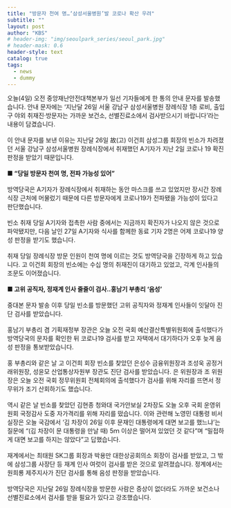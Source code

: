 ```yaml
---
title: "방문자 천여 명…‘삼성서울병원’발 코로나 확산 우려"
subtitle: ""
layout: post
author: "KBS"
# header-img: "img/seoulpark_series/seoul_park.jpg"
# header-mask: 0.6
header-style: text
catalog: true
tags:
  - news
  - dummy
---
```

오늘(4일) 오전 중앙재난안전대책본부가 일선 기자들에게 한 통의 안내 문자를 발송했습니다. 안내 문자에는 ‘지난달 26일 서울 강남구 삼성서울병원 장례식장 1층 로비, 출입구 야외 취재진·방문자는 가까운 보건소, 선별진료소에서 검사받으시기 바랍니다’라는 내용이 담겼습니다.
<br>
<br>
이 안내 문자를 보낸 이유는 지난달 26일 故(고) 이건희 삼성그룹 회장의 빈소가 차려졌던 서울 강남구 삼성서울병원 장례식장에서 취재했던 A기자가 지난 2일 코로나 19 확진 판정을 받았기 때문입니다.
<br>
<br>
<b>■ “당일 방문자 천여 명, 전파 가능성 있어”</b>
<br>
<br>
방역당국은 A기자가 장례식장에서 취재하는 동안 마스크를 쓰고 있었지만 장시간 장례식장 근처에 머물렀기 때문에 다른 방문자에게 코로나19가 전파됐을 가능성이 있다고 판단했습니다.
<br>
<br>
빈소 취재 당일 A기자와 접촉한 사람 중에서는 지금까지 확진자가 나오지 않은 것으로 파악됐지만, 다음 날인 27일 A기자와 식사를 함께한 동료 기자 2명은 어제 코로나19 양성 판정을 받기도 했습니다.
<br>
<br>
취재 당일 장례식장 방문 인원이 천여 명에 이르는 것도 방역당국을 긴장하게 하고 있습니다. 고 이건희 회장의 빈소에는 수십 명의 취재진이 대기하고 있었고, 각계 인사들의 조문도 이어졌습니다.
<br>
<br>
<b>■ 고위 공직자, 정재계 인사 줄줄이 검사..홍남기 부총리 ‘음성’</b>
<br>
<br>
중대본 문자 발송 이후 당일 빈소를 방문했던 고위 공직자와 정재계 인사들이 잇달아 진단 검사를 받았습니다.
<br>
<br>
홍남기 부총리 겸 기획재정부 장관은 오늘 오전 국회 예산결산특별위원회에 출석했다가 방역당국의 문자를 확인한 뒤 코로나19 검사를 받고 자택에서 대기하다가 오후 늦게 음성 판정을 통보받았습니다.
<br>
<br>
홍 부총리와 같은 날 고 이건희 회장 빈소를 찾았던 은성수 금융위원장과 조성욱 공정거래위원장, 성윤모 산업통상자원부 장관도 진단 검사를 받았습니다. 은 위원장과 조 위원장은 오늘 오전 국회 정무위원회 전체회의에 출석했다가 검사를 위해 자리를 뜨면서 정무위가 조기 산회하기도 했습니다.
<br>
<br>
역시 같은 날 빈소를 찾았던 김현종 청와대 국가안보실 2차장도 오늘 오후 국회 운영위원회 국정감사 도중 자가격리를 위해 자리를 떴습니다. 이와 관련해 노영민 대통령 비서실장은 오늘 국감에서 ‘김 차장이 26일 이후 문재인 대통령에게 대면 보고를 했느냐’는 질문에 “(김 차장이 문 대통령을 만날 때) 5ｍ 이상은 떨어져 있었던 것 같다”며 “밀접하게 대면 보고를 하지는 않았다”고 답했습니다.
<br>
<br>
재계에서는 최태원 SK그룹 회장과 박용만 대한상공회의소 회장이 검사를 받았고, 그 밖에 삼성그룹 사장단 등 재계 인사 여럿이 검사를 받은 것으로 알려졌습니다. 정계에서는 원희룡 제주지사가 진단 검사를 통해 음성 판정을 받았습니다.
<br>
<br>
방역당국은 지난달 26일 장례식장을 방문한 사람은 증상이 없더라도 가까운 보건소나 선별진료소에서 검사를 받을 필요가 있다고 강조했습니다.
<br>
<br>